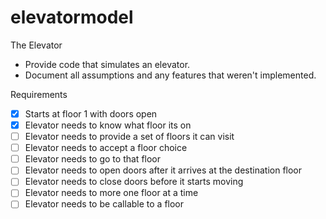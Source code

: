 # elevatormodel

The Elevator
* Provide code that simulates an elevator.
* Document all assumptions and any features that weren't implemented.

Requirements
- [x] Starts at floor 1 with doors open
- [x] Elevator needs to know what floor its on
- [ ] Elevator needs to provide a set of floors it can visit
- [ ] Elevator needs to accept a floor choice
- [ ] Elevator needs to go to that floor
- [ ] Elevator needs to open doors after it arrives at the destination floor
- [ ] Elevator needs to close doors before it starts moving
- [ ] Elevator needs to more one floor at a time
- [ ] Elevator needs to be callable to a floor